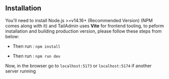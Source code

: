 ## Installation

You'll need to install Node.js >=v14.16+ (Recommended Version) (NPM comes along with it) and TailAdmin uses **Vite** for frontend tooling, to peform installation and building production version, please follow these steps from below:

- Then run : <code>npm install</code>

- Then run : <code>npm run dev</code>

Now, in the browser go to <code>localhost:5173</code> or <code>localhost:5174</code> if another server running